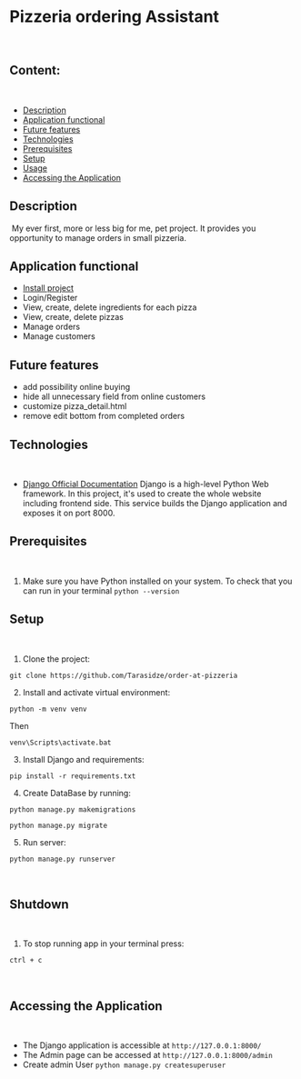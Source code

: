 # Pizzeria ordering Assistant
​
## Content:
​
- [Description](#description)
- [Application functional](#functional)
- [Future features](#functional)
- [Technologies](#technologies)
- [Prerequisites](#prerequisites)
- [Setup](#setup)
- [Usage](#usage)
- [Accessing the Application](#accessing-the-application)
​
## Description
​
My ever first, more or less big for me, pet project. It provides you opportunity to manage orders in small pizzeria.
​
## Application functional
* [Install project](#setup)
* Login/Register
* View, create, delete ingredients for each pizza
* View, create, delete pizzas
* Manage orders
* Manage customers
​
## Future features
* add possibility online buying
* hide all unnecessary field from online customers
* customize pizza_detail.html
* remove edit bottom from completed orders
​
## Technologies
​
- [Django Official Documentation](https://docs.djangoproject.com/)
Django is a high-level Python Web framework. In this project, it's used to create the whole website including frontend side. This service builds the Django application and exposes it on port 8000.
​
​
## Prerequisites
​
1. Make sure you have Python installed on your system. To check that you can run in your terminal ```python --version```
​
## Setup
​
1. Clone the project:
```
git clone https://github.com/Tarasidze/order-at-pizzeria
```
2. Install and activate virtual environment:
```
python -m venv venv
```
Then
```
venv\Scripts\activate.bat
```
3. Install Django and requirements:
```
pip install -r requirements.txt
```
4. Create DataBase by running:
```
python manage.py makemigrations
```
```
python manage.py migrate
```
5. Run server:
```
python manage.py runserver
```
​
## Shutdown
​
1. To stop running app in your terminal press:
```
ctrl + c
```
​
## Accessing the Application
​
* The Django application is accessible at `http://127.0.0.1:8000/`
* The Admin page can be accessed at `http://127.0.0.1:8000/admin`
* Create admin User ```python manage.py createsuperuser```
